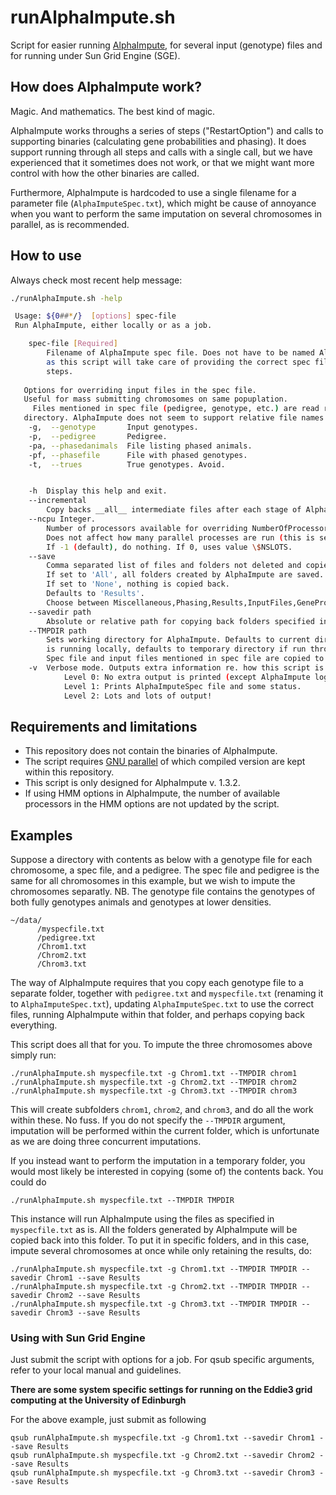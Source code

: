# runAlphaImpute.sh #

Script for easier running [AlphaImpute](http://www.alphagenes.roslin.ed.ac.uk/alphasuite/alphaimpute/),
for several input (genotype) files and for running under Sun Grid Engine (SGE).

## How does AlphaImpute work? ##

Magic. And mathematics. The best kind of magic.

AlphaImpute works throughs a series of steps ("RestartOption") and calls to supporting 
binaries (calculating gene probabilities and phasing).
It does support running through all steps and calls with a single call, but we have 
experienced that it sometimes does not work, or that we might want more control with how
the other binaries are called.

Furthermore, AlphaImpute is hardcoded to use a single filename for a parameter file 
(`AlphaImputeSpec.txt`), which might be cause of annoyance when you want to perform the 
same imputation on several chromosomes in parallel, as is recommended.

## How to use ##

Always check most recent help message:

~~~ .bash
./runAlphaImpute.sh -help

 Usage: ${0##*/}  [options] spec-file
 Run AlphaImpute, either locally or as a job.

    spec-file [Required]
        Filename of AlphaImpute spec file. Does not have to be named AlphaImputeSpec.txt,
        as this script will take care of providing the correct spec file at the respective
        steps.
                
   Options for overriding input files in the spec file.
   Useful for mass submitting chromosomes on same popuplation.    
	 Files mentioned in spec file (pedigree, genotype, etc.) are read relative to current
   directory. AlphaImpute does not seem to support relative file names (I might be wrong).
    -g,  --genotype       Input genotypes.
    -p,  --pedigree       Pedigree.
    -pa, --phasedanimals  File listing phased animals.
    -pf, --phasefile      File with phased genotypes.
    -t,  --trues          True genotypes. Avoid.


    -h  Display this help and exit.
    --incremental 
        Copy backs __all__ intermediate files after each stage of AlphaImpute/GeneProbs/Phasing.
    --ncpu Integer. 
        Number of processors available for overriding NumberOfProcessorsAvailable.
        Does not affect how many parallel processes are run (this is set by \$NSLOTS).
        If -1 (default), do nothing. If 0, uses value \$NSLOTS.
    --save 
        Comma separated list of files and folders not deleted and copied to local or savedir.
        If set to 'All', all folders created by AlphaImpute are saved.
        If set to 'None', nothing is copied back.
        Defaults to 'Results'.
        Choose between Miscellaneous,Phasing,Results,InputFiles,GeneProb,IterateGeneProb.
    --savedir path
        Absolute or relative path for copying back folders specified in --save.
    --TMPDIR path
        Sets working directory for AlphaImpute. Defaults to current directory if script
        is running locally, defaults to temporary directory if run through SGE or when set to 'TMPDIR'.
        Spec file and input files mentioned in spec file are copied to TMPDIR.
    -v  Verbose mode. Outputs extra information re. how this script is running.
    		Level 0: No extra output is printed (except AlphaImpute logs).
    		Level 1: Prints AlphaImputeSpec file and some status.
    		Level 2: Lots and lots of output!
~~~

## Requirements and limitations

* This repository does not contain the binaries of AlphaImpute.
* The script requires [GNU parallel](http://www.gnu.org/software/parallel/) of which compiled version are kept within this repository.
* This script is only designed for AlphaImpute v. 1.3.2.
* If using HMM options in AlphaImpute, the number of available processors in the HMM options are not updated by the script.
  

## Examples 

Suppose a directory with contents as below with a genotype file for each chromosome, a spec file, and a pedigree.
The spec file and pedigree is the same for all chromosomes in this example, but we wish to impute the chromosomes separatly.
NB. The genotype file contains the genotypes of both fully genotypes animals and genotypes at lower densities.

    ~/data/
	      /myspecfile.txt
		  /pedigree.txt
		  /Chrom1.txt
		  /Chrom2.txt
		  /Chrom3.txt

The way of AlphaImpute requires that you copy each genotype file to a separate folder, together with `pedigree.txt` and `myspecfile.txt` (renaming it to `AlphaImputeSpec.txt`), 
updating `AlphaImputeSpec.txt` to use the correct files, running AlphaImpute within that folder, and perhaps copying back everything.

This script does all that for you. To impute the three chromosomes above simply run:

    ./runAlphaImpute.sh myspecfile.txt -g Chrom1.txt --TMPDIR chrom1
	./runAlphaImpute.sh myspecfile.txt -g Chrom2.txt --TMPDIR chrom2
	./runAlphaImpute.sh myspecfile.txt -g Chrom3.txt --TMPDIR chrom3

This will create subfolders `chrom1`, `chrom2`, and `chrom3`, and do all the work within these. No fuss.
If you do not specify the `--TMPDIR` argument, imputation will be performed within the current folder, which is unfortunate as we are doing three concurrent imputations.

If you instead want to perform the imputation in a temporary folder, you would most likely be interested in copying (some of) the contents back. You could do

    ./runAlphaImpute.sh myspecfile.txt --TMPDIR TMPDIR

This instance will run AlphaImpute using the files as specified in `myspecfile.txt` as is. All the folders generated by AlphaImpute will be copied back into this folder. 
To put it in specific folders, and in this case, impute several chromosomes at once while only retaining the results, do:

    ./runAlphaImpute.sh myspecfile.txt -g Chrom1.txt --TMPDIR TMPDIR --savedir Chrom1 --save Results
	./runAlphaImpute.sh myspecfile.txt -g Chrom2.txt --TMPDIR TMPDIR --savedir Chrom2 --save Results
	./runAlphaImpute.sh myspecfile.txt -g Chrom3.txt --TMPDIR TMPDIR --savedir Chrom3 --save Results
	
### Using with Sun Grid Engine

Just submit the script with options for a job. For qsub specific arguments, refer to your local manual and guidelines.

**There are some system specific settings for running on the Eddie3 grid computing at the University of Edinburgh**

For the above example, just submit as following

    qsub runAlphaImpute.sh myspecfile.txt -g Chrom1.txt --savedir Chrom1 --save Results
	qsub runAlphaImpute.sh myspecfile.txt -g Chrom2.txt --savedir Chrom2 --save Results
	qsub runAlphaImpute.sh myspecfile.txt -g Chrom3.txt --savedir Chrom3 --save Results
	

